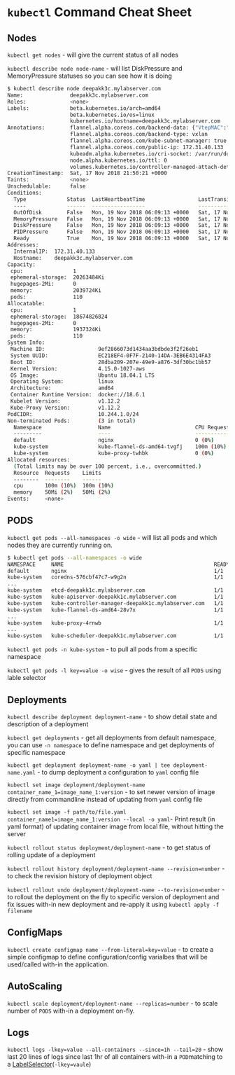 

# `kubectl` Command Cheat Sheet 

## Nodes

`kubectl get nodes` - will give the current status of all nodes

`kubectl describe node node-name` - will list DiskPressure and MemoryPressure statuses so you can see how it is doing

```bash
$ kubectl describe node deepakk3c.mylabserver.com
Name:               deepakk3c.mylabserver.com
Roles:              <none>
Labels:             beta.kubernetes.io/arch=amd64
                    beta.kubernetes.io/os=linux
                    kubernetes.io/hostname=deepakk3c.mylabserver.com
Annotations:        flannel.alpha.coreos.com/backend-data: {"VtepMAC":"36:b3:04:3f:9a:71"}
                    flannel.alpha.coreos.com/backend-type: vxlan
                    flannel.alpha.coreos.com/kube-subnet-manager: true
                    flannel.alpha.coreos.com/public-ip: 172.31.40.133
                    kubeadm.alpha.kubernetes.io/cri-socket: /var/run/dockershim.sock
                    node.alpha.kubernetes.io/ttl: 0
                    volumes.kubernetes.io/controller-managed-attach-detach: true
CreationTimestamp:  Sat, 17 Nov 2018 21:50:21 +0000
Taints:             <none>
Unschedulable:      false
Conditions:
  Type             Status  LastHeartbeatTime                 LastTransitionTime                Reason                       Message
  ----             ------  -----------------                 ------------------                ------                       -------
  OutOfDisk        False   Mon, 19 Nov 2018 06:09:13 +0000   Sat, 17 Nov 2018 21:50:21 +0000   KubeletHasSufficientDisk     kubelet has sufficient disk space available
  MemoryPressure   False   Mon, 19 Nov 2018 06:09:13 +0000   Sat, 17 Nov 2018 21:50:21 +0000   KubeletHasSufficientMemory   kubelet has sufficient memory available
  DiskPressure     False   Mon, 19 Nov 2018 06:09:13 +0000   Sat, 17 Nov 2018 21:50:21 +0000   KubeletHasNoDiskPressure     kubelet has no disk pressure
  PIDPressure      False   Mon, 19 Nov 2018 06:09:13 +0000   Sat, 17 Nov 2018 21:50:21 +0000   KubeletHasSufficientPID      kubelet has sufficient PID available
  Ready            True    Mon, 19 Nov 2018 06:09:13 +0000   Sat, 17 Nov 2018 21:50:31 +0000   KubeletReady                 kubelet is posting ready status. AppArmor enabled
Addresses:
  InternalIP:  172.31.40.133
  Hostname:    deepakk3c.mylabserver.com
Capacity:
 cpu:                1
 ephemeral-storage:  20263484Ki
 hugepages-2Mi:      0
 memory:             2039724Ki
 pods:               110
Allocatable:
 cpu:                1
 ephemeral-storage:  18674826824
 hugepages-2Mi:      0
 memory:             1937324Ki
 pods:               110
System Info:
 Machine ID:                 9ef2866073d1434aa3bdbde3f2f26eb1
 System UUID:                EC218EF4-0F7F-2140-14DA-3EB6E4314FA3
 Boot ID:                    28dba209-207e-49e9-a876-3df30bc1bb57
 Kernel Version:             4.15.0-1027-aws
 OS Image:                   Ubuntu 18.04.1 LTS
 Operating System:           linux
 Architecture:               amd64
 Container Runtime Version:  docker://18.6.1
 Kubelet Version:            v1.12.2
 Kube-Proxy Version:         v1.12.2
PodCIDR:                     10.244.1.0/24
Non-terminated Pods:         (3 in total)
  Namespace                  Name                           CPU Requests  CPU Limits  Memory Requests  Memory Limits
  ---------                  ----                           ------------  ----------  ---------------  -------------
  default                    nginx                          0 (0%)        0 (0%)      0 (0%)           0 (0%)
  kube-system                kube-flannel-ds-amd64-tvgfj    100m (10%)    100m (10%)  50Mi (2%)        50Mi (2%)
  kube-system                kube-proxy-twhbk               0 (0%)        0 (0%)      0 (0%)           0 (0%)
Allocated resources:
  (Total limits may be over 100 percent, i.e., overcommitted.)
  Resource  Requests    Limits
  --------  --------    ------
  cpu       100m (10%)  100m (10%)
  memory    50Mi (2%)   50Mi (2%)
Events:     <none>
```

## PODS

`kubectl get pods --all-namespaces -o wide` - will list all pods and which nodes they are currently running on.

```bash
$ kubectl get pods --all-namespaces -o wide
NAMESPACE     NAME                                                READY   STATUS    RESTARTS   AGE   IP              NODE                        NOMINATED NODE
default       nginx                                               1/1     Running   1          11h   10.244.1.3      deepakk3c.mylabserver.com   <none>
kube-system   coredns-576cbf47c7-w9g2n                            1/1     Running   2          32h   10.244.0.6      deepakk1c.mylabserver.com   <none>
...
kube-system   etcd-deepakk1c.mylabserver.com                      1/1     Running   2          32h   172.31.45.58    deepakk1c.mylabserver.com   <none>
kube-system   kube-apiserver-deepakk1c.mylabserver.com            1/1     Running   2          32h   172.31.45.58    deepakk1c.mylabserver.com   <none>
kube-system   kube-controller-manager-deepakk1c.mylabserver.com   1/1     Running   2          32h   172.31.45.58    deepakk1c.mylabserver.com   <none>
kube-system   kube-flannel-ds-amd64-28v7x                         1/1     Running   2          32h   172.31.40.165   deepakk2c.mylabserver.com   <none>
...
kube-system   kube-proxy-4rnwb                                    1/1     Running   2          32h   172.31.40.165   deepakk2c.mylabserver.com   <none>
...
kube-system   kube-scheduler-deepakk1c.mylabserver.com            1/1     Running   2          32h   172.31.45.58    deepakk1c.mylabserver.com   <none>
```

`kubectl get pods -n kube-system` - to pull all pods from a specific namespace

`kubectl get pods -l key=value -o wise` - gives the result of all `PODS` using lable selector



## Deployments

`kubectl describe deployment deployment-name` - to show detail state and description of a deployment

`kubectl get deployments` - get all deployments from default namespace, you can use `-n namespace` to define namespace and get deployments of specific namespace

`kubectl get deployment deployment-name -o yaml | tee deployment-name.yaml` - to dump deployment a configuration to `yaml` config file

`kubectl set image deployment/deployment-name container_name_1=image_name_1:version` - to set newer version of image directly from commandline instead of updating from `yaml` config file

`kubectl set image -f path/to/file.yaml container_name1=image_name_1:version --local -o yaml`- Print result (in yaml format) of updating container image from local file, without hitting the server

`kubectl rollout status deployment/deployment-name` - to get status of rolling update of a deployment

`kubectl rollout history deployment/deployment-name --revision=number` - to check the revision history of deployment object

`kubectl rollout undo deployment/deployment-name --to-revision=number` - to rollout the deployment on the fly to specific version of deployment and fix issues with-in new deployment and re-apply it using `kubectl apply -f filename`

## ConfigMaps

`kubectl create configmap name --from-literal=key=value` - to create a simple configmap to define configuration/config varialbes that will be used/called with-in the application.

## AutoScaling

`kubectl scale deployment/deployment-name --replicas=number` - to scale number of `PODS` with-in a deployment on-fly.

## Logs

`kubectl logs -lkey=value --all-containers --since=1h --tail=20` - show last 20 lines of logs since last 1hr of all containers with-in a `POD`matching to a [LabelSelector](https://kubernetes.io/docs/concepts/overview/working-with-objects/labels/#label-selectors)(`-lkey=vaule`) 